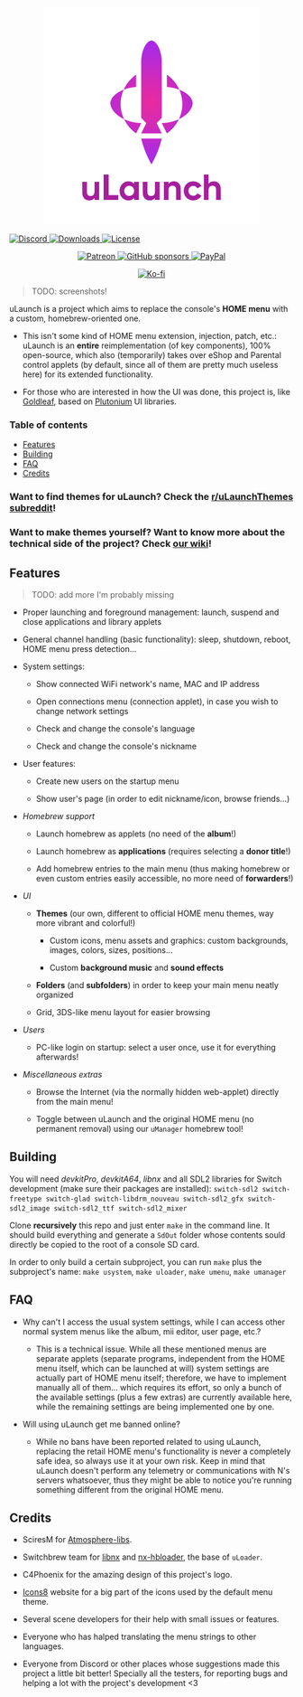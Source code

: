 <p align="center">
  <img alt="uLaunch" src="projects/uMenu/romfs/LogoLarge.png">
</p

<p align="center">
  <a title="Discord" href="https://discord.gg/3KpFyaH">
    <img alt="Discord" src="https://img.shields.io/discord/789833418631675954?label=Discord&logo=Discord&logoColor=fff&style=for-the-badge">
  </a>
  <a title="Downloads" href="https://github.com/XorTroll/uLaunch/releases/latest">
    <img alt="Downloads" src="https://img.shields.io/github/downloads/XorTroll/uLaunch/total?longCache=true&style=for-the-badge&label=Downloads&logoColor=fff&logo=GitHub">
  </a>
  <a title="License" href="https://github.com/XorTroll/uLaunch/blob/master/LICENSE">
    <img alt="License" src="https://img.shields.io/github/license/XorTroll/uLaunch?style=for-the-badge">
  </a>
</p>

<p align="center">
  <a title="Patreon" href="https://www.patreon.com/xortroll">
    <img alt="Patreon" src="https://img.shields.io/endpoint.svg?url=https%3A%2F%2Fshieldsio-patreon.vercel.app%2Fapi%3Fusername%3DXorTroll%26type%3Dpatrons&style=for-the-badge"/>
  </a>
  <a title="GitHub sponsors" href="https://github.com/sponsors/XorTroll">
    <img alt="GitHub sponsors" src="https://img.shields.io/github/sponsors/XorTroll?label=Sponsor&logo=GitHub&style=for-the-badge"/>
  </a>
  <a title="PayPal" href="https://www.paypal.com/donate/?hosted_button_id=PHQKFTY9AHPUU">
    <img alt="PayPal" src="https://img.shields.io/badge/Donate-PayPal-green.svg?style=for-the-badge"/>
  </a>
</p>

<p align="center">
  <a title="Ko-fi" href='https://ko-fi.com/xortroll' target='_blank'>
    <img alt="Ko-fi" height='35' style='border:0px;height:46px;' src='https://az743702.vo.msecnd.net/cdn/kofi3.png?v=0' border='0'/>
  </a>
</p>

> TODO: screenshots!

uLaunch is a project which aims to replace the console's **HOME menu** with a custom, homebrew-oriented one.

- This isn't some kind of HOME menu extension, injection, patch, etc.: uLaunch is an **entire** reimplementation (of key components), 100% open-source, which also (temporarily) takes over eShop and Parental control applets (by default, since all of them are pretty much useless here) for its extended functionality.

- For those who are interested in how the UI was done, this project is, like [Goldleaf](https://github.com/XorTroll/Goldleaf), based on [Plutonium](https://github.com/XorTroll/Plutonium) UI libraries.

<h3>
Table of contents
</h3>

- [Features](#features)
- [Building](#building)
- [FAQ](#faq)
- [Credits](#credits)

### Want to find **themes** for uLaunch? Check the [r/uLaunchThemes subreddit](https://www.reddit.com/r/uLaunchThemes/)!

### Want to make **themes** yourself? Want to know more about the **technical** side of the project? Check [our wiki](https://github.com/XorTroll/uLaunch/wiki)!

## Features

> TODO: add more I'm probably missing

- Proper launching and foreground management: launch, suspend and close applications and library applets

- General channel handling (basic functionality): sleep, shutdown, reboot, HOME menu press detection... 

- System settings:

  - Show connected WiFi network's name, MAC and IP address
  
  - Open connections menu (connection applet), in case you wish to change network settings

  - Check and change the console's language

  - Check and change the console's nickname

- User features:

  - Create new users on the startup menu

  - Show user's page (in order to edit nickname/icon, browse friends...)

- *Homebrew support*

  - Launch homebrew as applets (no need of the **album**!)

  - Launch homebrew as **applications** (requires selecting a **donor title**!)

  - Add homebrew entries to the main menu (thus making homebrew or even custom entries easily accessible, no more need of **forwarders**!)

- *UI*

  - **Themes** (our own, different to official HOME menu themes, way more vibrant and colorful!)

    - Custom icons, menu assets and graphics: custom backgrounds, images, colors, sizes, positions...

    - Custom **background music** and **sound effects**

  - **Folders** (and **subfolders**) in order to keep your main menu neatly organized

  - Grid, 3DS-like menu layout for easier browsing

- *Users*

  - PC-like login on startup: select a user once, use it for everything afterwards!

- *Miscellaneous extras*

  - Browse the Internet (via the normally hidden web-applet) directly from the main menu!

  - Toggle between uLaunch and the original HOME menu (no permanent removal) using our `uManager` homebrew tool!

## Building

You will need *devkitPro*, *devkitA64*, *libnx* and all SDL2 libraries for Switch development (make sure their packages are installed): `switch-sdl2 switch-freetype switch-glad switch-libdrm_nouveau switch-sdl2_gfx switch-sdl2_image switch-sdl2_ttf switch-sdl2_mixer`

Clone **recursively** this repo and just enter `make` in the command line. It should build everything and generate a `SdOut` folder whose contents sould directly be copied to the root of a console SD card.

In order to only build a certain subproject, you can run `make` plus the subproject's name: `make usystem`, `make uloader`, `make umenu`, `make umanager`

## FAQ

- Why can't I access the usual system settings, while I can access other normal system menus like the album, mii editor, user page, etc.?

  - This is a technical issue. While all these mentioned menus are separate applets (separate programs, independent from the HOME menu itself, which can be launched at will) system settings are actually part of HOME menu itself; therefore, we have to implement manually all of them... which requires its effort, so only a bunch of the available settings (plus a few extras) are currently available here, while the remaining settings are being implemented one by one.

- Will using uLaunch get me banned online?

  - While no bans have been reported related to using uLaunch, replacing the retail HOME menu's functionality is never a completely safe idea, so always use it at your own risk. Keep in mind that uLaunch doesn't perform any telemetry or communications with N's servers whatsoever, thus they might be able to notice you're running something different from the original HOME menu.

## Credits

- SciresM for [Atmosphere-libs](https://github.com/Atmosphere-NX/Atmosphere-libs).

- Switchbrew team for [libnx](https://github.com/switchbrew/libnx) and [nx-hbloader](https://github.com/switchbrew/nx-hbloader), the base of `uLoader`.

- C4Phoenix for the amazing design of this project's logo.

- [Icons8](https://icons8.com/) website for a big part of the icons used by the default menu theme.

- Several scene developers for their help with small issues or features.

- Everyone who has halped translating the menu strings to other languages.

- Everyone from Discord or other places whose suggestions made this project a little bit better! Specially all the testers, for reporting bugs and helping a lot with the project's development <3